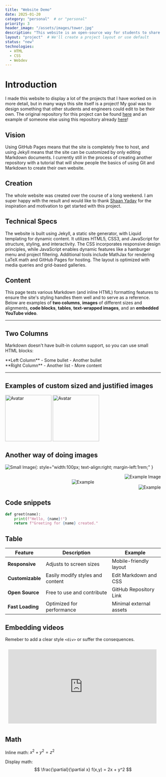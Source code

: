 ```yaml
---
title: "Website Demo"
date: 2025-01-20
category: "personal"  # or "personal"
priority: 3
header_image: "/assets/images/tower.jpg"
description: "This website is an open-source way for students to share their projects. Learn how I made it!"
layout: "project"  # We'll create a project layout or use default
status: "new"
technologies:
  - HTML
  - CSS
  - Webdev
---
```


# Introduction

I made this website to display a lot of the projects that I have worked on in more detail, but in many ways this site itself is a
project! My goal was to design something that other students and engineers could edit to be their own. The original repository
for this project can be found [here](https://github.com/michaelscutari/michaelscutari.github.io) and an example of someone else
using this repository already [here](https://isabeldudlyke.github.io)!

## Vision
Using GitHub Pages means that the site is completely free to host, and using Jekyll means that the site can be customized by
only editing Markdown documents. I currently still in the process of creating another repository with a tutorial that will
show people the basics of using Git and Markdown to create their own website.

## Creation
The whole website was created over the course of a long weekend. I am super happy with the result and would like to thank
[Shaan Yadav](https://shaan106.github.io) for the inspiration and motivation to get started with this project.

## Technical Specs
The website is built using Jekyll, a static site generator, with Liquid templating for dynamic content. It utilizes HTML5, CSS3, and JavaScript for structure, styling, and interactivity. The CSS incorporates responsive design principles, while JavaScript enables dynamic features like a hamburger menu and project filtering. Additional tools include MathJax for rendering LaTeX math and GitHub Pages for hosting. The layout is optimized with media queries and grid-based galleries.

## Content
This page tests various Markdown (and inline HTML) formatting features to ensure the site's styling handles them well and to
serve as a reference. Below are examples of **two columns**, **images** of different sizes and alignments, **code blocks**, **tables**, **text-wrapped images**, and an **embedded YouTube video**.

---

## Two Columns

Markdown doesn't have built-in column support, so you can use small HTML blocks:

<div class="two-col">
  <div>
    **Left Column**
    - Some bullet
    - Another bullet
  </div>
  <div>
    **Right Column**
    - Another list
    - More content
  </div>
</div>

---
## Examples of custom sized and justified images
<img src="/assets/images/tower.jpg" alt="Avatar" class="float-left" style="width: 150px;" />
<img src="/assets/images/ranker_teaser.jpg" alt="Avatar" class="float-right" style="width: 150px;" />
<div style="clear: both;"></div>

## Another way of doing images
![Small Image](/assets/images/tower.jpg){: style="width:100px; text-align:right; margin-left:1rem;" }

<div style="text-align: right;">
    <img src="/assets/images/tower.jpg" alt="Example Image" />
</div>

<div style="display: flex; justify-content: center;">
    <img src="/assets/images/tower.jpg" alt="Example" />
</div>


<div style="display: flex; justify-content: right;">
    <img src="/assets/images/tower.jpg" alt="Example" />
</div>

## Code snippets

```python
def greet(name):
    print(f"Hello, {name}!")
    return f"Greeting for {name} created."
```

## Table

| Feature           | Description                              | Example                  |
|-------------------|------------------------------------------|--------------------------|
| **Responsive**    | Adjusts to screen sizes                 | Mobile-friendly layout  |
| **Customizable**  | Easily modify styles and content         | Edit Markdown and CSS   |
| **Open Source**   | Free to use and contribute               | GitHub Repository Link  |
| **Fast Loading**  | Optimized for performance               | Minimal external assets |

## Embedding videos
Remeber to add a clear style `<div>` or suffer the consequences.
<iframe width="480" height="240"
  src="https://www.youtube.com/embed/dQw4w9WgXcQ"
  title="YouTube video player"
  frameborder="0"
  style="text-align: center; margin: 10px;"
  allowfullscreen>
</iframe>
<div style="clear: both;"></div>

## Math
Inline math: $x^2 +y^2 = z^2$

Display math:
$$
\frac{\partial}{\partial x} f(x,y) = 2x + y^2
$$
